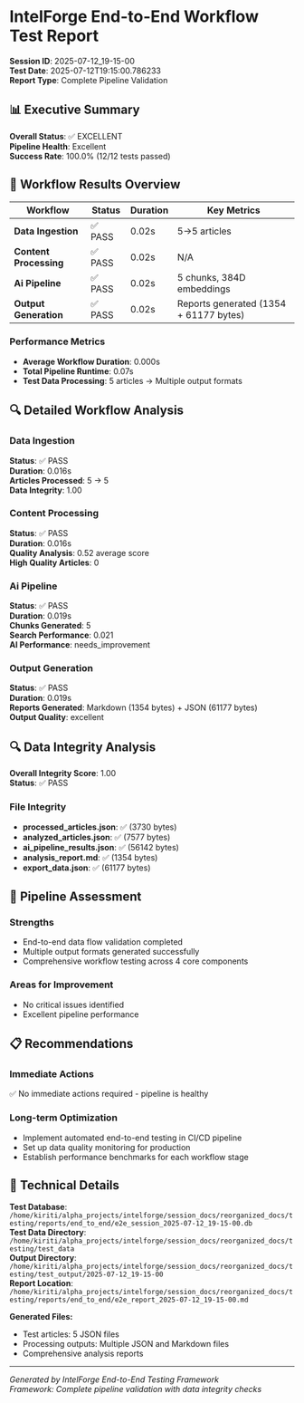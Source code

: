 # IntelForge End-to-End Workflow Test Report

**Session ID**: 2025-07-12_19-15-00  
**Test Date**: 2025-07-12T19:15:00.786233  
**Report Type**: Complete Pipeline Validation  

## 📊 Executive Summary

**Overall Status**: ✅ EXCELLENT  
**Pipeline Health**: Excellent  
**Success Rate**: 100.0% (12/12 tests passed)

## 🎯 Workflow Results Overview

| Workflow | Status | Duration | Key Metrics |
|----------|--------|----------|-------------|
| **Data Ingestion** | ✅ PASS | 0.02s | 5→5 articles |
| **Content Processing** | ✅ PASS | 0.02s | N/A |
| **Ai Pipeline** | ✅ PASS | 0.02s | 5 chunks, 384D embeddings |
| **Output Generation** | ✅ PASS | 0.02s | Reports generated (1354 + 61177 bytes) |


### Performance Metrics
- **Average Workflow Duration**: 0.000s
- **Total Pipeline Runtime**: 0.07s
- **Test Data Processing**: 5 articles → Multiple output formats

## 🔍 Detailed Workflow Analysis

### Data Ingestion

**Status**: ✅ PASS  
**Duration**: 0.016s  
**Articles Processed**: 5 → 5  
**Data Integrity**: 1.00  

### Content Processing

**Status**: ✅ PASS  
**Duration**: 0.016s  
**Quality Analysis**: 0.52 average score  
**High Quality Articles**: 0  

### Ai Pipeline

**Status**: ✅ PASS  
**Duration**: 0.019s  
**Chunks Generated**: 5  
**Search Performance**: 0.021  
**AI Performance**: needs_improvement  

### Output Generation

**Status**: ✅ PASS  
**Duration**: 0.019s  
**Reports Generated**: Markdown (1354 bytes) + JSON (61177 bytes)  
**Output Quality**: excellent  

## 🔍 Data Integrity Analysis

**Overall Integrity Score**: 1.00  
**Status**: ✅ PASS  

### File Integrity
- **processed_articles.json**: ✅ (3730 bytes)
- **analyzed_articles.json**: ✅ (7577 bytes)
- **ai_pipeline_results.json**: ✅ (56142 bytes)
- **analysis_report.md**: ✅ (1354 bytes)
- **export_data.json**: ✅ (61177 bytes)


## 🎯 Pipeline Assessment

### Strengths
- End-to-end data flow validation completed
- Multiple output formats generated successfully
- Comprehensive workflow testing across 4 core components

### Areas for Improvement
- No critical issues identified
- Excellent pipeline performance

## 📋 Recommendations

### Immediate Actions
✅ No immediate actions required - pipeline is healthy

### Long-term Optimization
- Implement automated end-to-end testing in CI/CD pipeline
- Set up data quality monitoring for production
- Establish performance benchmarks for each workflow stage

## 🔗 Technical Details

**Test Database**: `/home/kiriti/alpha_projects/intelforge/session_docs/reorganized_docs/testing/reports/end_to_end/e2e_session_2025-07-12_19-15-00.db`  
**Test Data Directory**: `/home/kiriti/alpha_projects/intelforge/session_docs/reorganized_docs/testing/test_data`  
**Output Directory**: `/home/kiriti/alpha_projects/intelforge/session_docs/reorganized_docs/testing/test_output/2025-07-12_19-15-00`  
**Report Location**: `/home/kiriti/alpha_projects/intelforge/session_docs/reorganized_docs/testing/reports/end_to_end/e2e_report_2025-07-12_19-15-00.md`

**Generated Files:**
- Test articles: 5 JSON files
- Processing outputs: Multiple JSON and Markdown files
- Comprehensive analysis reports

---
*Generated by IntelForge End-to-End Testing Framework*  
*Framework: Complete pipeline validation with data integrity checks*
